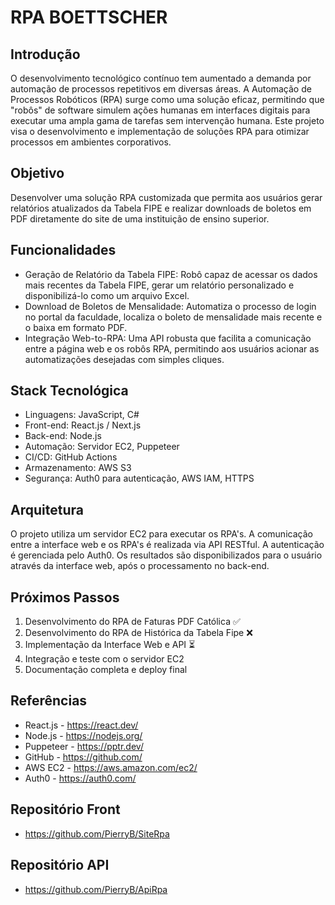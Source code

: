 # RPA BOETTSCHER

## Introdução

O desenvolvimento tecnológico contínuo tem aumentado a demanda por automação de processos repetitivos em diversas áreas. A Automação de Processos Robóticos (RPA) surge como uma solução eficaz, permitindo que "robôs" de software simulem ações humanas em interfaces digitais para executar uma ampla gama de tarefas sem intervenção humana. Este projeto visa o desenvolvimento e implementação de soluções RPA para otimizar processos em ambientes corporativos.

## Objetivo

Desenvolver uma solução RPA customizada que permita aos usuários gerar relatórios atualizados da Tabela FIPE e realizar downloads de boletos em PDF diretamente do site de uma instituição de ensino superior.

## Funcionalidades

- Geração de Relatório da Tabela FIPE: Robô capaz de acessar os dados mais recentes da Tabela FIPE, gerar um relatório personalizado e disponibilizá-lo como um arquivo Excel.
- Download de Boletos de Mensalidade: Automatiza o processo de login no portal da faculdade, localiza o boleto de mensalidade mais recente e o baixa em formato PDF.
- Integração Web-to-RPA: Uma API robusta que facilita a comunicação entre a página web e os robôs RPA, permitindo aos usuários acionar as automatizações desejadas com simples cliques.

## Stack Tecnológica
- Linguagens: JavaScript, C#
- Front-end: React.js / Next.js
- Back-end: Node.js
- Automação: Servidor EC2, Puppeteer
- CI/CD: GitHub Actions
- Armazenamento: AWS S3
- Segurança: Auth0 para autenticação, AWS IAM, HTTPS

## Arquitetura

O projeto utiliza um servidor EC2 para executar os RPA's. A comunicação entre a interface web e os RPA's é realizada via API RESTful. A autenticação é gerenciada pelo Auth0. Os resultados são disponibilizados para o usuário através da interface web, após o processamento no back-end.

## Próximos Passos

1) Desenvolvimento do RPA de Faturas PDF Católica ✅
2) Desenvolvimento do RPA de Histórica da Tabela Fipe ❌
3) Implementação da Interface Web e API ⏳
4) Integração e teste com o servidor EC2
5) Documentação completa e deploy final

## Referências

- React.js - https://react.dev/
- Node.js - https://nodejs.org/
- Puppeteer - https://pptr.dev/
- GitHub - https://github.com/
- AWS EC2 - https://aws.amazon.com/ec2/
- Auth0 - https://auth0.com/

## Repositório Front
- https://github.com/PierryB/SiteRpa
## Repositório API
- https://github.com/PierryB/ApiRpa
